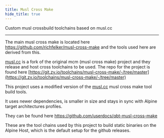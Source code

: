 ```yaml
---
title: Musl Cross Make
hide_title: true
---
```


Custom musl crossbuild toolchains based on musl.cc

---

The main musl cross make is located here https://github.com/richfelker/musl-cross-make and the tools used here are derived from this.

[musl.cc](https://musl.cc) is a fork of the original mcm (musl cross make) project and they release and host cross toolchains to be used. The repo for the project is found here [https://git.zv.io/toolchains/musl-cross-make/-/tree/master](https://git.zv.io/toolchains/musl-cross-make/-/tree/master)

This project uses a modified version of the [musl.cc](https://musl.cc) musl cross make tool build tools.

It uses newer dependencies, is smaller in size and stays in sync with Alpine target architectures profiles.

They can be found here https://github.com/userdocs/qbt-musl-cross-make

These are the tool chains used by this project to build static binaries on the Alpine Host, which is the default setup for the github releases.
